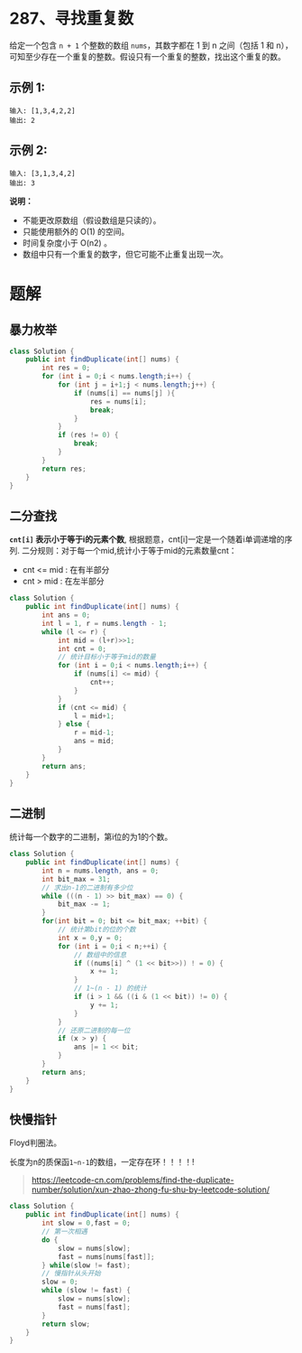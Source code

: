 # 287、寻找重复数
给定一个包含 `n + 1` 个整数的数组 `nums`，其数字都在 1 到 n 之间（包括 1 和 n），可知至少存在一个重复的整数。假设只有一个重复的整数，找出这个重复的数。

## 示例 1:
```
输入: [1,3,4,2,2]
输出: 2
```
## 示例 2:
```
输入: [3,1,3,4,2]
输出: 3
```
**说明：**

- 不能更改原数组（假设数组是只读的）。
- 只能使用额外的 O(1) 的空间。
- 时间复杂度小于 O(n2) 。
- 数组中只有一个重复的数字，但它可能不止重复出现一次。

# 题解
## 暴力枚举
```java
class Solution {
    public int findDuplicate(int[] nums) {
        int res = 0;
        for (int i = 0;i < nums.length;i++) {
            for (int j = i+1;j < nums.length;j++) {
                if (nums[i] == nums[j] ){
                    res = nums[i];
                    break;
                }
            }
            if (res != 0) {
                break;
            }
        }
        return res;
    }
}
```

## 二分查找
**`cnt[i]` 表示小于等于i的元素个数**, 根据题意，cnt[i]一定是一个随着i单调递增的序列.
二分规则：对于每一个mid,统计小于等于mid的元素数量cnt：
- cnt <= mid : 在有半部分
- cnt > mid : 在左半部分
```java
class Solution {
    public int findDuplicate(int[] nums) {
        int ans = 0;
        int l = 1, r = nums.length - 1;
        while (l <= r) {
            int mid = (l+r)>>1;
            int cnt = 0;
            // 统计目标小于等于mid的数量
            for (int i = 0;i < nums.length;i++) {
                if (nums[i] <= mid) {
                    cnt++;
                }
            }
            if (cnt <= mid) {
                l = mid+1;
            } else {
                r = mid-1;
                ans = mid;
            }
        }
        return ans;
    }
}
```

## 二进制
统计每一个数字的二进制，第i位的为1的个数。
```java
class Solution {
    public int findDuplicate(int[] nums) {
        int n = nums.length, ans = 0;
        int bit_max = 31;
        // 求出n-1的二进制有多少位
        while (((n - 1) >> bit_max) == 0) {
            bit_max -= 1;
        }
        for(int bit = 0; bit <= bit_max; ++bit) {
            // 统计第bit的位的个数
            int x = 0,y = 0;
            for (int i = 0;i < n;++i) {
                // 数组中的信息
                if ((nums[i] ^ (1 << bit>>)) ! = 0) {
                    x += 1;
                }
                // 1~(n - 1) 的统计
                if (i > 1 && ((i & (1 << bit)) != 0) {
                    y += 1;
                }
            }
            // 还原二进制的每一位
            if (x > y) {
                ans |= 1 << bit;
            }
        }
        return ans;
    }
}
```
## 快慢指针
Floyd判圈法。


长度为n的质保函`1~n-1`的数组，一定存在环！！！！!

> https://leetcode-cn.com/problems/find-the-duplicate-number/solution/xun-zhao-zhong-fu-shu-by-leetcode-solution/
```java
class Solution {
    public int findDuplicate(int[] nums) {
        int slow = 0,fast = 0;
        // 第一次相遇
        do {
            slow = nums[slow];
            fast = nums[nums[fast]];
        } while(slow != fast);
        // 慢指针从头开始
        slow = 0;
        while (slow != fast) {
            slow = nums[slow];
            fast = nums[fast];
        }
        return slow;
    }
}
```